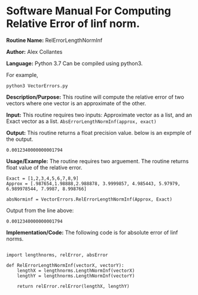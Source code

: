 # Software Manual For Computing Relative Error of linf norm.

**Routine Name:** RelErrorLengthNormInf
 
**Author:** Alex Collantes
 
**Language:** Python 3.7 Can be compiled using python3.

For example,

`python3 VectorErrors.py`

**Description/Purpose:** This routine will compute the relative error of two vectors where one vector is an approximate of the other.

**Input:** This routine requires two inputs: Approximate vector as a list, and an Exact vector as a list.
`AbsErrorLengthNormInf(approx, exact)`

**Output:** This routine returns a float precision value. below is an expmple of the output.
```
0.0012340000000001794
```

**Usage/Example:** The routine requires two arguement. The routine returns float value of the relative error.
```python3
Exact = [1,2,3,4,5,6,7,8,9]
Approx = [.987654,1.98888,2.988878, 3.9999857, 4.985443, 5.97979, 6.989978544, 7.9987, 8.998766]

absNorminf = VectorErrors.RelErrorLengthNormInf(Approx, Exact)
 ```
Output from the line above:

`0.0012340000000001794`

**Implementation/Code:** The following code is for absolute error of linf norms.

```python3

import lengthnorms, relError, absError

def RelErrorLengthNormInf(vectorX, vectorY):
    lengthX = lengthnorms.LengthNormInf(vectorX)
    lengthY = lengthnorms.LengthNormInf(vectorY)

    return relError.relError(lengthX, lengthY)
```
